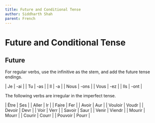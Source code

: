 ```yaml
---
title: Future and Conditional Tense
author: Siddharth Shah
parent: French
---
```


# Future and Conditional Tense

## Future

For regular verbs, use the infinitive as the stem, and add the future tense endings.

| Je   | -ai  |
| Tu   | -as  |
| Il   | -a   |
| Nous | -ons |
| Vous | -ez  |
| Ils  | -ont |

The following verbs are irregular in the imperfect tense.

| Être | Ses |
| Aller | Ir |
| Faire | Fer |
| Avoir | Aur |
| Vouloir | Voudr |
| Devoir | Devr |
| Voir | Verr |
| Savoir | Saur |
| Venir | Viendr |
| Mourir | Mourr |
| Courir | Courr |
| Pouvoir | Pourr |